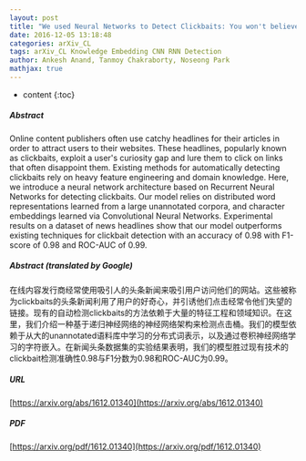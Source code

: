 ```yaml
---
layout: post
title: "We used Neural Networks to Detect Clickbaits: You won't believe what happened Next!"
date: 2016-12-05 13:18:48
categories: arXiv_CL
tags: arXiv_CL Knowledge Embedding CNN RNN Detection
author: Ankesh Anand, Tanmoy Chakraborty, Noseong Park
mathjax: true
---
```


* content
{:toc}

##### Abstract
Online content publishers often use catchy headlines for their articles in order to attract users to their websites. These headlines, popularly known as clickbaits, exploit a user's curiosity gap and lure them to click on links that often disappoint them. Existing methods for automatically detecting clickbaits rely on heavy feature engineering and domain knowledge. Here, we introduce a neural network architecture based on Recurrent Neural Networks for detecting clickbaits. Our model relies on distributed word representations learned from a large unannotated corpora, and character embeddings learned via Convolutional Neural Networks. Experimental results on a dataset of news headlines show that our model outperforms existing techniques for clickbait detection with an accuracy of 0.98 with F1-score of 0.98 and ROC-AUC of 0.99.

##### Abstract (translated by Google)
在线内容发行商经常使用吸引人的头条新闻来吸引用户访问他们的网站。这些被称为clickbaits的头条新闻利用了用户的好奇心，并引诱他们点击经常令他们失望的链接。现有的自动检测clickbaits的方法依赖于大量的特征工程和领域知识。在这里，我们介绍一种基于递归神经网络的神经网络架构来检测点击桶。我们的模型依赖于从大的unannotated语料库中学习的分布式词表示，以及通过卷积神经网络学习的字符嵌入。在新闻头条数据集的实验结果表明，我们的模型胜过现有技术的clickbait检测准确性0.98与F1分数为0.98和ROC-AUC为0.99。

##### URL
[https://arxiv.org/abs/1612.01340](https://arxiv.org/abs/1612.01340)

##### PDF
[https://arxiv.org/pdf/1612.01340](https://arxiv.org/pdf/1612.01340)

